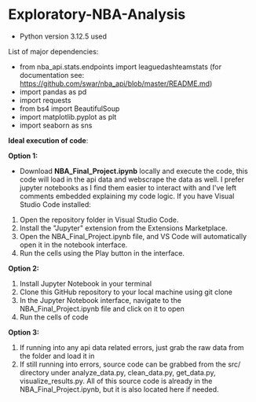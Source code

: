 # Exploratory-NBA-Analysis
- Python version 3.12.5 used

List of major dependencies:
- from nba_api.stats.endpoints import leaguedashteamstats (for documentation see: https://github.com/swar/nba_api/blob/master/README.md)
- import pandas as pd
- import requests
- from bs4 import BeautifulSoup
- import matplotlib.pyplot as plt
- import seaborn as sns

**Ideal execution of code**:

**Option 1:**
- Download **NBA_Final_Project.ipynb** locally and execute the code, this code will load in the api data and webscrape the data as well. I prefer jupyter notebooks as I find them easier to interact with and I've left comments embedded explaining my code logic.
If you have Visual Studio Code installed:

1) Open the repository folder in Visual Studio Code.
2) Install the "Jupyter" extension from the Extensions Marketplace.
3) Open the NBA_Final_Project.ipynb file, and VS Code will automatically open it in the notebook interface.
4) Run the cells using the Play button in the interface.

**Option 2:**
1) Install Jupyter Notebook in your terminal
2) Clone this GitHub repository to your local machine using git clone
3) In the Jupyter Notebook interface, navigate to the NBA_Final_Project.ipynb file and click on it to open
4) Run the cells of code

**Option 3:**
1) If running into any api data related errors, just grab the raw data from the folder and load it in
2) If still running into errors, source code can be grabbed from the src/ directory under analyze_data.py, clean_data.py, get_data.py, visualize_results.py. All of this source code is already in the NBA_Final_Project.ipynb, but it is also located here if needed. 


